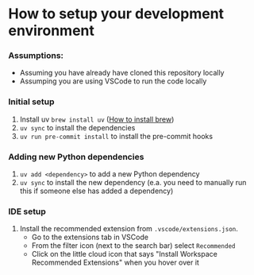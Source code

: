 # How to setup your development environment

### Assumptions:

- Assuming you have already have cloned this repository locally
- Assumping you are using VSCode to run the code locally

### Initial setup

1. Install uv `brew install uv` ([How to install brew](https://brew.sh/))
1. `uv sync` to install the dependencies
1. `uv run pre-commit install` to install the pre-commit hooks

### Adding new Python dependencies

1. `uv add <dependency>` to add a new Python dependency
1. `uv sync` to install the new dependency (e.a. you need to manually run this if someone else has added a dependency)

### IDE setup

1. Install the recommended extension from `.vscode/extensions.json`.
   - Go to the extensions tab in VSCode
   - From the filter icon (next to the search bar) select `Recommended`
   - Click on the little cloud icon that says "Install Workspace Recommended Extensions" when you hover over it

